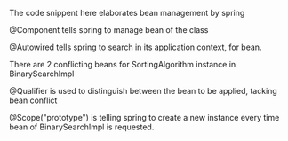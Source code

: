 The code snippent here elaborates bean management by spring

@Component tells spring to manage bean of the class 

@Autowired tells spring to search in its application context, for bean.

There are 2 conflicting beans for SortingAlgorithm instance in BinarySearchImpl

@Qualifier is used to distinguish between the bean to be applied, tacking bean conflict

@Scope("prototype") is telling spring to create a new instance every time bean of BinarySearchImpl is requested.


